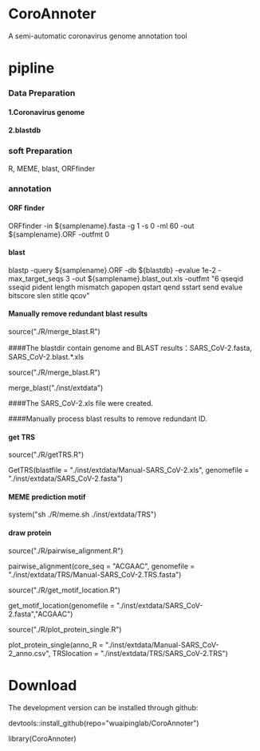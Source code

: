 

# CoroAnnoter
A semi-automatic coronavirus genome annotation tool

# pipline

### Data Preparation

#### 1.Coronavirus genome

#### 2.blastdb

### soft Preparation

R, MEME, blast, ORFfinder

### annotation

#### ORF finder

ORFfinder -in ${samplename}.fasta -g 1 -s 0 -ml 60 -out ${samplename}.ORF -outfmt 0

#### blast

blastp -query ${samplename}.ORF -db ${blastdb} -evalue 1e-2 -max_target_seqs 3 -out ${samplename}.blast_out.xls -outfmt "6 qseqid sseqid pident length mismatch gapopen qstart qend sstart send evalue bitscore slen stitle qcov"

#### Manually remove redundant blast results

source("./R/merge_blast.R")

####The blastdir contain genome and BLAST results：SARS_CoV-2.fasta, SARS_CoV-2.blast.*.xls

source("./R/merge_blast.R")

merge_blast("./inst/extdata")

####The SARS_CoV-2.xls file were created. 

####Manually process blast results to remove redundant ID.

#### get TRS

source("./R/getTRS.R")

GetTRS(blastfile = "./inst/extdata/Manual-SARS_CoV-2.xls", 
       genomefile = "./inst/extdata/SARS_CoV-2.fasta")
       
#### MEME prediction motif

system("sh ./R/meme.sh ./inst/extdata/TRS")

#### draw protein

source("./R/pairwise_alignment.R")

pairwise_alignment(core_seq = "ACGAAC",
                   genomefile = "./inst/extdata/TRS/Manual-SARS_CoV-2.TRS.fasta")

source("./R/get_motif_location.R")

get_motif_location(genomefile = "./inst/extdata/SARS_CoV-2.fasta","ACGAAC")

source("./R/plot_protein_single.R")

plot_protein_single(anno_R = "./inst/extdata/Manual-SARS_CoV-2_anno.csv",
                    TRSlocation = "./inst/extdata/TRS/SARS_CoV-2.TRS")


# Download

The development version can be installed through github:

devtools::install_github(repo="wuaipinglab/CoroAnnoter")

library(CoroAnnoter)
